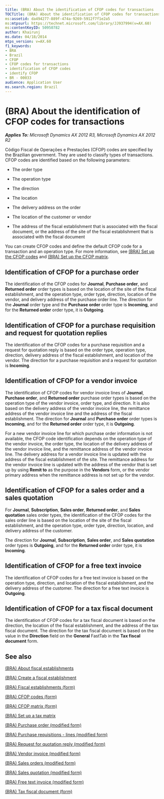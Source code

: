 ```yaml
---
title: (BRA) About the identification of CFOP codes for transactions
TOCTitle: (BRA) About the identification of CFOP codes for transactions
ms:assetid: da494277-889f-474a-9269-5912f7f1e2a5
ms:mtpsurl: https://technet.microsoft.com/library/JJ937994(v=AX.60)
ms:contentKeyID: 50950782
author: Khairunj
ms.date: 04/18/2014
mtps_version: v=AX.60
f1_keywords:
- BRA
- Brazil
- CFOP
- CFOP codes for transactions
- identification of CFOP codes
- identify CFOP
- BR - 00033
audience: Application User
ms.search.region: Brazil
---
```


# (BRA) About the identification of CFOP codes for transactions 


_**Applies To:** Microsoft Dynamics AX 2012 R3, Microsoft Dynamics AX 2012 R2_

Código Fiscal de Operações e Prestações (CFOP) codes are specified by the Brazilian government. They are used to classify types of transactions. CFOP codes are identified based on the following parameters:

  - The order type

  - The operation type

  - The direction

  - The location

  - The delivery address on the order

  - The location of the customer or vendor

  - The address of the fiscal establishment that is associated with the fiscal document, or the address of the site of the fiscal establishment that is associated with the fiscal document

You can create CFOP codes and define the default CFOP code for a transaction and an operation type. For more information, see [(BRA) Set up the CFOP codes](bra-set-up-the-cfop-codes.md) and [(BRA) Set up the CFOP matrix](bra-set-up-the-cfop-matrix.md).

## Identification of CFOP for a purchase order

The identification of the CFOP codes for **Journal**, **Purchase order**, and **Returned order** order types is based on the location of the site of the fiscal establishment, and the operation type, order type, direction, location of the vendor, and delivery address of the purchase order line. The direction for the **Journal** order type and the **Purchase order** order type is **Incoming**, and for the **Returned order** order type, it is **Outgoing**.

## Identification of CFOP for a purchase requisition and request for quotation replies

The identification of the CFOP codes for a purchase requisition and a request for quotation reply is based on the order type, operation type, direction, delivery address of the fiscal establishment, and location of the vendor. The direction for a purchase requisition and a request for quotation is **Incoming**.

## Identification of CFOP for a vendor invoice

The identification of CFOP codes for vendor invoice lines of **Journal**, **Purchase order**, and **Returned order** purchase order types is based on the operation type of the vendor invoice, order type, and direction. It is also based on the delivery address of the vendor invoice line, the remittance address of the vendor invoice line and the address of the fiscal establishment. The direction for **Journal** and **Purchase order** order types is **Incoming**, and for the **Returned order** order type, it is **Outgoing**.

For a new vendor invoice line for which purchase order information is not available, the CFOP code identification depends on the operation type of the vendor invoice, the order type, the location of the delivery address of the vendor invoice line, and the remittance address of the vendor invoice line. The delivery address for a vendor invoice line is updated with the address of the fiscal establishment of the site. The remittance address for the vendor invoice line is updated with the address of the vendor that is set up by using **Remit to** as the purpose in the **Vendors** form, or the vendor primary address when the remittance address is not set up for the vendor.

## Identification of CFOP for a sales order and a sales quotation

For **Journal**, **Subscription**, **Sales order**, **Returned order**, and **Sales quotation** sales order types, the identification of the CFOP codes for the sales order line is based on the location of the site of the fiscal establishment, and the operation type, order type, direction, location, and delivery address of the customer.

The direction for **Journal**, **Subscription**, **Sales order**, and **Sales quotation** order types is **Outgoing**, and for the **Returned order** order type, it is **Incoming**.

## Identification of CFOP for a free text invoice

The identification of CFOP codes for a free text invoice is based on the operation type, direction, and location of the fiscal establishment, and the delivery address of the customer. The direction for a free text invoice is **Outgoing**.

## Identification of CFOP for a tax fiscal document

The identification of CFOP codes for a tax fiscal document is based on the direction, the location of the fiscal establishment, and the address of the tax fiscal document. The direction for the tax fiscal document is based on the value in the **Direction** field on the **General** FastTab in the **Tax fiscal document** form.

## See also

[(BRA) About fiscal establishments](bra-about-fiscal-establishments.md)

[(BRA) Create a fiscal establishment](bra-create-a-fiscal-establishment.md)

[(BRA) Fiscal establishments (form)](https://technet.microsoft.com/library/jj933531\(v=ax.60\))

[(BRA) CFOP codes (form)](https://technet.microsoft.com/library/jj933522\(v=ax.60\))

[(BRA) CFOP matrix (form)](https://technet.microsoft.com/library/jj933496\(v=ax.60\))

[(BRA) Set up a tax matrix](bra-set-up-a-tax-matrix.md)

[(BRA) Purchase order (modified form)](https://technet.microsoft.com/library/jj911277\(v=ax.60\))

[(BRA) Purchase requisitions - lines (modified form)](https://technet.microsoft.com/library/jj923406\(v=ax.60\))

[(BRA) Request for quotation reply (modified form)](https://technet.microsoft.com/library/jj730981\(v=ax.60\))

[(BRA) Vendor invoice (modified form)](https://technet.microsoft.com/library/jj898464\(v=ax.60\))

[(BRA) Sales orders (modified form)](https://technet.microsoft.com/library/jj911252\(v=ax.60\))

[(BRA) Sales quotation (modified form)](https://technet.microsoft.com/library/jj923173\(v=ax.60\))

[(BRA) Free text invoice (modified form)](https://technet.microsoft.com/library/jj933514\(v=ax.60\))

[(BRA) Tax fiscal document (form)](https://technet.microsoft.com/library/jj710428\(v=ax.60\))

  


